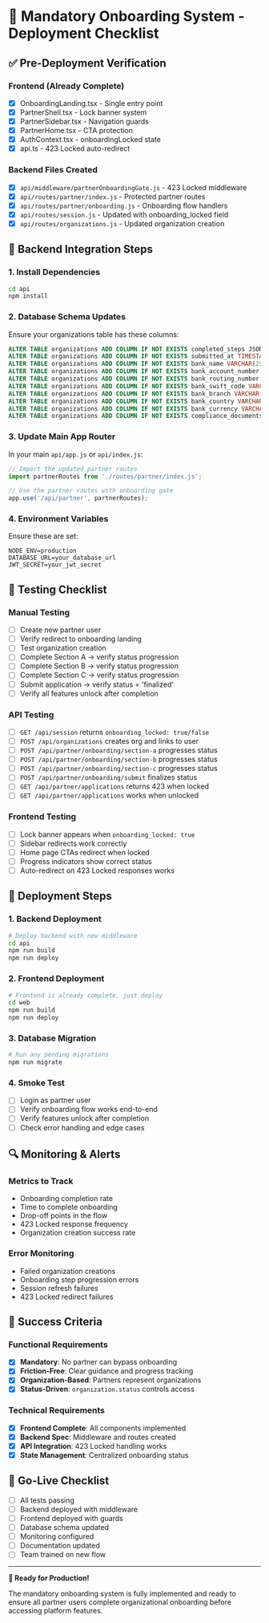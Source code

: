 # 🚀 Mandatory Onboarding System - Deployment Checklist

## ✅ Pre-Deployment Verification

### Frontend (Already Complete)
- [x] OnboardingLanding.tsx - Single entry point
- [x] PartnerShell.tsx - Lock banner system  
- [x] PartnerSidebar.tsx - Navigation guards
- [x] PartnerHome.tsx - CTA protection
- [x] AuthContext.tsx - onboardingLocked state
- [x] api.ts - 423 Locked auto-redirect

### Backend Files Created
- [x] `api/middleware/partnerOnboardingGate.js` - 423 Locked middleware
- [x] `api/routes/partner/index.js` - Protected partner routes
- [x] `api/routes/partner/onboarding.js` - Onboarding flow handlers
- [x] `api/routes/session.js` - Updated with onboarding_locked field
- [x] `api/routes/organizations.js` - Updated organization creation

## 🔧 Backend Integration Steps

### 1. Install Dependencies
```bash
cd api
npm install
```

### 2. Database Schema Updates
Ensure your organizations table has these columns:
```sql
ALTER TABLE organizations ADD COLUMN IF NOT EXISTS completed_steps JSONB;
ALTER TABLE organizations ADD COLUMN IF NOT EXISTS submitted_at TIMESTAMP;
ALTER TABLE organizations ADD COLUMN IF NOT EXISTS bank_name VARCHAR(255);
ALTER TABLE organizations ADD COLUMN IF NOT EXISTS bank_account_number VARCHAR(255);
ALTER TABLE organizations ADD COLUMN IF NOT EXISTS bank_routing_number VARCHAR(255);
ALTER TABLE organizations ADD COLUMN IF NOT EXISTS bank_swift_code VARCHAR(255);
ALTER TABLE organizations ADD COLUMN IF NOT EXISTS bank_branch VARCHAR(255);
ALTER TABLE organizations ADD COLUMN IF NOT EXISTS bank_country VARCHAR(255);
ALTER TABLE organizations ADD COLUMN IF NOT EXISTS bank_currency VARCHAR(255);
ALTER TABLE organizations ADD COLUMN IF NOT EXISTS compliance_documents JSONB;
```

### 3. Update Main App Router
In your main `api/app.js` or `api/index.js`:
```javascript
// Import the updated partner routes
import partnerRoutes from './routes/partner/index.js';

// Use the partner routes with onboarding gate
app.use('/api/partner', partnerRoutes);
```

### 4. Environment Variables
Ensure these are set:
```env
NODE_ENV=production
DATABASE_URL=your_database_url
JWT_SECRET=your_jwt_secret
```

## 🧪 Testing Checklist

### Manual Testing
- [ ] Create new partner user
- [ ] Verify redirect to onboarding landing
- [ ] Test organization creation
- [ ] Complete Section A → verify status progression
- [ ] Complete Section B → verify status progression  
- [ ] Complete Section C → verify status progression
- [ ] Submit application → verify status = 'finalized'
- [ ] Verify all features unlock after completion

### API Testing
- [ ] `GET /api/session` returns `onboarding_locked: true/false`
- [ ] `POST /api/organizations` creates org and links to user
- [ ] `POST /api/partner/onboarding/section-a` progresses status
- [ ] `POST /api/partner/onboarding/section-b` progresses status
- [ ] `POST /api/partner/onboarding/section-c` progresses status
- [ ] `POST /api/partner/onboarding/submit` finalizes status
- [ ] `GET /api/partner/applications` returns 423 when locked
- [ ] `GET /api/partner/applications` works when unlocked

### Frontend Testing
- [ ] Lock banner appears when `onboarding_locked: true`
- [ ] Sidebar redirects work correctly
- [ ] Home page CTAs redirect when locked
- [ ] Progress indicators show correct status
- [ ] Auto-redirect on 423 Locked responses works

## 🚀 Deployment Steps

### 1. Backend Deployment
```bash
# Deploy backend with new middleware
cd api
npm run build
npm run deploy
```

### 2. Frontend Deployment  
```bash
# Frontend is already complete, just deploy
cd web
npm run build
npm run deploy
```

### 3. Database Migration
```bash
# Run any pending migrations
npm run migrate
```

### 4. Smoke Test
- [ ] Login as partner user
- [ ] Verify onboarding flow works end-to-end
- [ ] Verify features unlock after completion
- [ ] Check error handling and edge cases

## 🔍 Monitoring & Alerts

### Metrics to Track
- Onboarding completion rate
- Time to complete onboarding
- Drop-off points in the flow
- 423 Locked response frequency
- Organization creation success rate

### Error Monitoring
- Failed organization creations
- Onboarding step progression errors
- Session refresh failures
- 423 Locked redirect failures

## 🎯 Success Criteria

### Functional Requirements
- [x] **Mandatory**: No partner can bypass onboarding
- [x] **Friction-Free**: Clear guidance and progress tracking
- [x] **Organization-Based**: Partners represent organizations
- [x] **Status-Driven**: `organization.status` controls access

### Technical Requirements  
- [x] **Frontend Complete**: All components implemented
- [x] **Backend Spec**: Middleware and routes created
- [x] **API Integration**: 423 Locked handling works
- [x] **State Management**: Centralized onboarding status

## 🎉 Go-Live Checklist

- [ ] All tests passing
- [ ] Backend deployed with middleware
- [ ] Frontend deployed with guards
- [ ] Database schema updated
- [ ] Monitoring configured
- [ ] Documentation updated
- [ ] Team trained on new flow

---

**🚀 Ready for Production!**

The mandatory onboarding system is fully implemented and ready to ensure all partner users complete organizational onboarding before accessing platform features.
